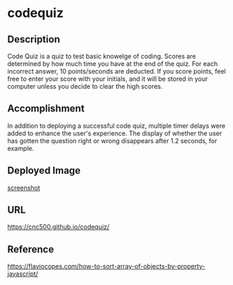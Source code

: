 # codequiz


## Description

Code Quiz is a quiz to test basic knowelge of coding.  Scores
are determined by how much time you have at the end of the quiz.  For each incorrect answer, 10 points/seconds are deducted.  If you score points, feel free to enter your score with your initials, and it will be stored in your computer unless you decide to clear the high scores.

## Accomplishment 

In addition to deploying a successful code quiz, multiple timer delays were added to enhance the user's experience.  The display of whether the user has gotten the question right or wrong disappears after 1.2 seconds, for example.  

## Deployed Image

[screenshot](screenshot4.png)

## URL

https://cnc500.github.io/codequiz/

## Reference

https://flaviocopes.com/how-to-sort-array-of-objects-by-property-javascript/